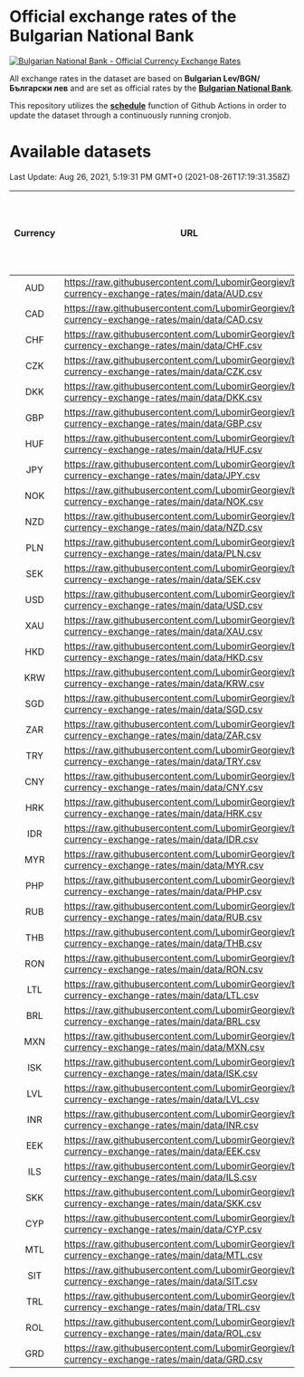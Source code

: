 # Official exchange rates of the Bulgarian National Bank

[![Bulgarian National Bank - Official Currency Exchange Rates](https://github.com/LubomirGeorgiev/bnb-currency-exchange-rates/actions/workflows/update-rates.yml/badge.svg?branch=main)](https://github.com/LubomirGeorgiev/bnb-currency-exchange-rates/actions/workflows/update-rates.yml)

All exchange rates in the dataset are based on **Bulgarian Lev/BGN/Български лев** and are set as official rates by the [**Bulgarian National Bank**](https://www.bnb.bg/Statistics/StExternalSector/StExchangeRates/StERForeignCurrencies/index.htm?toLang=_EN).

This repository utilizes the [**schedule**](https://docs.github.com/en/actions/reference/events-that-trigger-workflows) function of Github Actions in order to update the dataset through a continuously running cronjob.

# Available datasets

<!-- START LINKS (DO NOT EVER FU*ING DELETE THIS COMMENT FOR THE LOVE OF YOUR LIFE!!! IF YOU ARE CURIOS HOW IT WORKS, YOU CAN HAVE A LOOK AT ./src/updateReadme.ts) -->

Last Update: Aug 26, 2021, 5:19:31 PM GMT+0 (2021-08-26T17:19:31.358Z)

| Currency | URL                                                                                             | Number of records | Number of missing days that were filled in |
| :------: | ----------------------------------------------------------------------------------------------- | :---------------: | :----------------------------------------: |
|   AUD    | https://raw.githubusercontent.com/LubomirGeorgiev/bnb-currency-exchange-rates/main/data/AUD.csv |       7865        |                    2420                    |
|   CAD    | https://raw.githubusercontent.com/LubomirGeorgiev/bnb-currency-exchange-rates/main/data/CAD.csv |       7865        |                    2420                    |
|   CHF    | https://raw.githubusercontent.com/LubomirGeorgiev/bnb-currency-exchange-rates/main/data/CHF.csv |       7865        |                    2420                    |
|   CZK    | https://raw.githubusercontent.com/LubomirGeorgiev/bnb-currency-exchange-rates/main/data/CZK.csv |       7865        |                    2420                    |
|   DKK    | https://raw.githubusercontent.com/LubomirGeorgiev/bnb-currency-exchange-rates/main/data/DKK.csv |       7865        |                    2420                    |
|   GBP    | https://raw.githubusercontent.com/LubomirGeorgiev/bnb-currency-exchange-rates/main/data/GBP.csv |       7865        |                    2420                    |
|   HUF    | https://raw.githubusercontent.com/LubomirGeorgiev/bnb-currency-exchange-rates/main/data/HUF.csv |       7865        |                    2420                    |
|   JPY    | https://raw.githubusercontent.com/LubomirGeorgiev/bnb-currency-exchange-rates/main/data/JPY.csv |       7865        |                    2420                    |
|   NOK    | https://raw.githubusercontent.com/LubomirGeorgiev/bnb-currency-exchange-rates/main/data/NOK.csv |       7865        |                    2420                    |
|   NZD    | https://raw.githubusercontent.com/LubomirGeorgiev/bnb-currency-exchange-rates/main/data/NZD.csv |       7865        |                    2420                    |
|   PLN    | https://raw.githubusercontent.com/LubomirGeorgiev/bnb-currency-exchange-rates/main/data/PLN.csv |       7865        |                    2420                    |
|   SEK    | https://raw.githubusercontent.com/LubomirGeorgiev/bnb-currency-exchange-rates/main/data/SEK.csv |       7865        |                    2420                    |
|   USD    | https://raw.githubusercontent.com/LubomirGeorgiev/bnb-currency-exchange-rates/main/data/USD.csv |       7865        |                    2420                    |
|   XAU    | https://raw.githubusercontent.com/LubomirGeorgiev/bnb-currency-exchange-rates/main/data/XAU.csv |       7865        |                    2422                    |
|   HKD    | https://raw.githubusercontent.com/LubomirGeorgiev/bnb-currency-exchange-rates/main/data/HKD.csv |       7563        |                    2329                    |
|   KRW    | https://raw.githubusercontent.com/LubomirGeorgiev/bnb-currency-exchange-rates/main/data/KRW.csv |       7563        |                    2329                    |
|   SGD    | https://raw.githubusercontent.com/LubomirGeorgiev/bnb-currency-exchange-rates/main/data/SGD.csv |       7563        |                    2329                    |
|   ZAR    | https://raw.githubusercontent.com/LubomirGeorgiev/bnb-currency-exchange-rates/main/data/ZAR.csv |       7563        |                    2329                    |
|   TRY    | https://raw.githubusercontent.com/LubomirGeorgiev/bnb-currency-exchange-rates/main/data/TRY.csv |       6045        |                    1859                    |
|   CNY    | https://raw.githubusercontent.com/LubomirGeorgiev/bnb-currency-exchange-rates/main/data/CNY.csv |       5925        |                    1823                    |
|   HRK    | https://raw.githubusercontent.com/LubomirGeorgiev/bnb-currency-exchange-rates/main/data/HRK.csv |       5925        |                    1823                    |
|   IDR    | https://raw.githubusercontent.com/LubomirGeorgiev/bnb-currency-exchange-rates/main/data/IDR.csv |       5925        |                    1823                    |
|   MYR    | https://raw.githubusercontent.com/LubomirGeorgiev/bnb-currency-exchange-rates/main/data/MYR.csv |       5925        |                    1823                    |
|   PHP    | https://raw.githubusercontent.com/LubomirGeorgiev/bnb-currency-exchange-rates/main/data/PHP.csv |       5925        |                    1823                    |
|   RUB    | https://raw.githubusercontent.com/LubomirGeorgiev/bnb-currency-exchange-rates/main/data/RUB.csv |       5925        |                    1823                    |
|   THB    | https://raw.githubusercontent.com/LubomirGeorgiev/bnb-currency-exchange-rates/main/data/THB.csv |       5925        |                    1823                    |
|   RON    | https://raw.githubusercontent.com/LubomirGeorgiev/bnb-currency-exchange-rates/main/data/RON.csv |       5866        |                    1805                    |
|   LTL    | https://raw.githubusercontent.com/LubomirGeorgiev/bnb-currency-exchange-rates/main/data/LTL.csv |       5153        |                    1582                    |
|   BRL    | https://raw.githubusercontent.com/LubomirGeorgiev/bnb-currency-exchange-rates/main/data/BRL.csv |       4953        |                    1524                    |
|   MXN    | https://raw.githubusercontent.com/LubomirGeorgiev/bnb-currency-exchange-rates/main/data/MXN.csv |       4953        |                    1524                    |
|   ISK    | https://raw.githubusercontent.com/LubomirGeorgiev/bnb-currency-exchange-rates/main/data/ISK.csv |       4867        |                    1500                    |
|   LVL    | https://raw.githubusercontent.com/LubomirGeorgiev/bnb-currency-exchange-rates/main/data/LVL.csv |       4788        |                    1468                    |
|   INR    | https://raw.githubusercontent.com/LubomirGeorgiev/bnb-currency-exchange-rates/main/data/INR.csv |       4586        |                    1410                    |
|   EEK    | https://raw.githubusercontent.com/LubomirGeorgiev/bnb-currency-exchange-rates/main/data/EEK.csv |       4000        |                    1226                    |
|   ILS    | https://raw.githubusercontent.com/LubomirGeorgiev/bnb-currency-exchange-rates/main/data/ILS.csv |       3862        |                    1191                    |
|   SKK    | https://raw.githubusercontent.com/LubomirGeorgiev/bnb-currency-exchange-rates/main/data/SKK.csv |       2972        |                    914                     |
|   CYP    | https://raw.githubusercontent.com/LubomirGeorgiev/bnb-currency-exchange-rates/main/data/CYP.csv |       2908        |                    892                     |
|   MTL    | https://raw.githubusercontent.com/LubomirGeorgiev/bnb-currency-exchange-rates/main/data/MTL.csv |       2606        |                    801                     |
|   SIT    | https://raw.githubusercontent.com/LubomirGeorgiev/bnb-currency-exchange-rates/main/data/SIT.csv |       2544        |                    780                     |
|   TRL    | https://raw.githubusercontent.com/LubomirGeorgiev/bnb-currency-exchange-rates/main/data/TRL.csv |       1818        |                    559                     |
|   ROL    | https://raw.githubusercontent.com/LubomirGeorgiev/bnb-currency-exchange-rates/main/data/ROL.csv |       1697        |                    524                     |
|   GRD    | https://raw.githubusercontent.com/LubomirGeorgiev/bnb-currency-exchange-rates/main/data/GRD.csv |        361        |                    109                     |

<!-- END LINKS (DO NOT EVER FU*ING DELETE THIS COMMENT FOR THE LOVE OF YOUR LIFE!!! IF YOU ARE CURIOS HOW IT WORKS, YOU CAN HAVE A LOOK AT ./src/updateReadme.ts) -->
